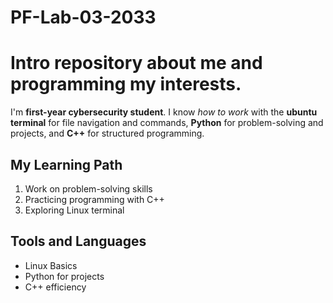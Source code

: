 # PF-Lab-03-2033
# Intro repository about me and programming my interests.
I'm **first-year cybersecurity student**. I know *how to work* with the **ubuntu terminal** for file navigation and commands, **Python** for problem-solving and projects, and **C++** for structured programming.
## My Learning Path 
1. Work on problem-solving skills
2. Practicing programming with C++
3. Exploring Linux terminal

## Tools and Languages 
- Linux Basics
- Python for projects
- C++ efficiency
  
